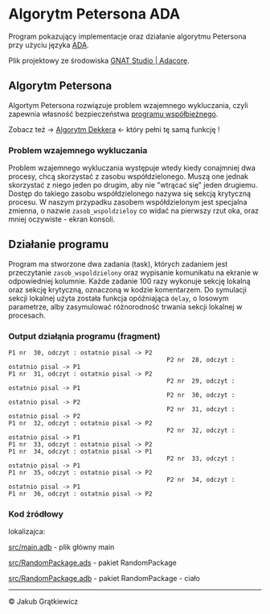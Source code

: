 # Algorytm Petersona ADA
Program pokazujący implementacje oraz działanie algorytmu Petersona przy użyciu języka [ADA](https://pl.wikipedia.org/wiki/Ada_(j%C4%99zyk_programowania)). 

Plik projektowy ze środowiska [GNAT Studio | Adacore](https://www.adacore.com/gnatpro/toolsuite/gnatstudio).

## Algorytm Petersona
Algortym Petersona rozwiązuje problem wzajemnego wykluczania, czyli zapewnia własność bezpieczeństwa [programu współbieżnego](https://pl.wikipedia.org/wiki/Przetwarzanie_wsp%C3%B3%C5%82bie%C5%BCne).

Zobacz też -> [Algorytm Dekkera](https://github.com/KGratkiewicz/Algorytm-Dekkera-ADA.git) <- który pełni tę samą funkcję !

### Problem wzajemnego wykluczania
Problem wzajemnego wykluczania występuje wtedy kiedy conajmniej dwa procesy, chcą skorzystać z zasobu współdzielonego. Muszą one jednak skorzystać z niego jeden po drugim, aby nie "wtrącać się" jeden drugiemu. Dostęp do takiego zasobu współdzielonego nazywa się sekcją krytyczną procesu. W naszym przypadku zasobem współdzielonym jest specjalna zmienna, o nazwie `zasob_wspoldzieloy` co widać na pierwszy rzut oka, oraz mniej oczywiste - ekran konsoli.

## Działanie programu
Program ma stworzone dwa zadania (task), których zadaniem jest przeczytanie `zasob_wspoldzielony` oraz wypisanie komunikatu na ekranie w odpowiedniej kolumnie. Każde zadanie 100 razy wykonuje sekcję lokalną oraz sekcję krytyczną, oznaczoną w kodzie komentarzem. Do symulacji sekcji lokalnej użyta została funkcja opóźniająca `delay`, o losowym parametrze, alby zasymulować różnorodność trwania sekcji lokalnej w procesach.

### Output działąnia programu (fragment)
```
P1 nr  30, odczyt : ostatnio pisal -> P2
                                            P2 nr  28, odczyt : ostatnio pisal -> P1
P1 nr  31, odczyt : ostatnio pisal -> P2
                                            P2 nr  29, odczyt : ostatnio pisal -> P1
                                            P2 nr  30, odczyt : ostatnio pisal -> P2
                                            P2 nr  31, odczyt : ostatnio pisal -> P2
P1 nr  32, odczyt : ostatnio pisal -> P2
                                            P2 nr  32, odczyt : ostatnio pisal -> P1
P1 nr  33, odczyt : ostatnio pisal -> P2
P1 nr  34, odczyt : ostatnio pisal -> P1
                                            P2 nr  33, odczyt : ostatnio pisal -> P1
P1 nr  35, odczyt : ostatnio pisal -> P2
                                            P2 nr  34, odczyt : ostatnio pisal -> P1
P1 nr  36, odczyt : ostatnio pisal -> P2

```

### Kod żródłowy 

lokalizajca:

[src/main.adb](/src/main.adb) - plik główny main

[src/RandomPackage.ads](/src/RandomPackage.ads) - pakiet RandomPackage

[src/RandomPackage.adb](/src/RandomPackage.adb) - pakiet RandomPackage - ciało


---
&copy; Jakub Grątkiewicz
